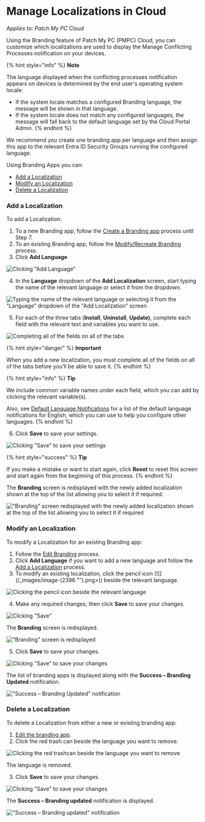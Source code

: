 # Manage Localizations in Cloud

_Applies to: Patch My PC Cloud_

Using the Branding feature of Patch My PC (PMPC) Cloud, you can customize which localizations are used to display the Manage Conflicting Processes notification on your devices.

{% hint style="info" %}
**Note**

The language displayed when the conflicting processes notification appears on devices is determined by the end user's operating system locale:

* If the system locale matches a configured Branding language, the message will be shown in that language.
* If the system locale does not match any configured languages, the message will fall back to the default language set by the Cloud Portal Admin.
{% endhint %}

We recommend you create one branding app per language and then assign this app to the relevant Entra ID Security Groups running the configured language.

Using Branding Apps you can:

* [Add a Localization](manage-localizations-in-cloud.md#add-a-localization)
* [Modify an Localization](manage-localizations-in-cloud.md#modify-an-localization)
* [Delete a Localization](manage-localizations-in-cloud.md#delete-a-localization)

### Add a Localization

To add a Localization:

1. To a new Branding app, follow the [Create a Branding app](add-cloud-branding.md#creating-a-branding-app) process until Step 7.
2. To an existing Branding app, follow the [Modify/Recreate Branding](modify-recreate-cloud-branding.md) process.
3. Click **Add Language**

![Clicking &#x22;Add Language&#x22;](/_images/image-(2405).png "Clicking &#x22;Add Language&#x22;")

4. In the **Language** dropdown of the **Add Localization** screen, start typing the name of the relevant language or select it from the dropdown.

![Typing the name of the relevant language or selecting it from the  &#x22;Language&#x22; dropdown of the &#x22;Add Localization&#x22; screen](/_images/image-(2406).png "Typing the name of the relevant language or selecting it from the  &#x22;Language&#x22; dropdown of the &#x22;Add Localization&#x22; screen")

5. For each of the three tabs (**Install**, **Uninstall**, **Update)**, complete each field with the relevant text and variables you want to use.

![Completing all of the fields on all of the tabs](/_images/image-(2408).png "Completing all of the fields on all of the tabs")

{% hint style="danger" %}
**Important**

When you add a new localization, you must complete all of the fields on all of the tabs before you’ll be able to save it.
{% endhint %}

{% hint style="info" %}
**Tip**

We include common variable names under each field, which you can add by clicking the relevant variable(s).

Also, see [Default Language Notifications](default-language-notifications-in-cloud.md) for a list of the default language notifications for English, which you can use to help you configure other languages.
{% endhint %}

6. Click **Save** to save your settings.

![Clicking &#x22;Save&#x22; to save your settings](/_images/image-(2409).png "Clicking &#x22;Save&#x22; to save your settings")

{% hint style="success" %}
**Tip**

If you make a mistake or want to start again, click **Reset** to reset this screen and start again from the beginning of this process.
{% endhint %}

The **Branding** screen is redisplayed with the newly added localization shown at the top of the list allowing you to select it if required.

![&#x22;Branding&#x22; screen redisplayed with the newly added localization shown at the top of the list allowing you to select it if required](/_images/image-(2410).png "&#x22;Branding&#x22; screen redisplayed with the newly added localization shown at the top of the list allowing you to select it if required")

### Modify an Localization

To modify a Localization for an existing Branding app:

1. Follow the [Edit Branding](modify-recreate-cloud-branding.md#edit-branding) process.
2. Click **Add Language** if you want to add a new language and follow the [Add a Localization](manage-localizations-in-cloud.md#add-a-localization) process.
3. To modify an existing localization, click the pencil icon (![](/_images/image-(2396 "").png>)) beside the relevant language.

![Clicking the pencil icon beside the relevant language](/_images/image-(2397).png "Clicking the pencil icon beside the relevant language")

4. Make any required changes, then click **Save** to save your changes.

![Clicking &#x22;Save&#x22;](/_images/image-(2398).png "Clicking &#x22;Save&#x22;")

The **Branding** screen is redisplayed.

![&#x22;Branding&#x22; screen is redisplayed](/_images/image-(2399).png "&#x22;Branding&#x22; screen is redisplayed")

5. Click **Save** to save your changes.

![Clicking &#x22;Save&#x22; to save your changes](/_images/image-(2400).png "Clicking &#x22;Save&#x22; to save your changes")

The list of branding apps is displayed along with the **Success – Branding Updated** notification.

![&#x22;Success – Branding Updated&#x22; notification](/_images/image-(2674).png "&#x22;Success – Branding Updated&#x22; notification")

### Delete a Localization

To delete a Localization from either a new or existing branding app:

1. [Edit the branding app](modify-recreate-cloud-branding.md#edit-branding).
2. Click the red trash can beside the language you want to remove.

![Clicking the red trashcan beside the language you want to remove](/_images/image-(2402).png "Clicking the red trashcan beside the language you want to remove")

The language is removed.

3. Click **Save** to save your changes.

![Clicking &#x22;Save&#x22; to save your changes](/_images/image-(2403).png "Clicking &#x22;Save&#x22; to save your changes")

The **Success – Branding updated** notification is displayed.

![&#x22;Success – Branding updated&#x22; notification](/_images/image-(2675).png "&#x22;Success – Branding updated&#x22; notification")
